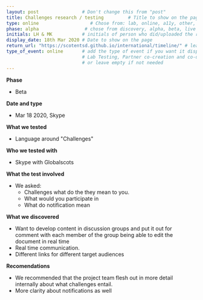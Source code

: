 ```yaml
---
layout: post                # Don't change this from "post"
title: Challenges research / testing         # Title to show on the page
type: online                   # Chose from: lab, online, a11y, other, partner
phase: alpha                 # chose from discovery, alpha, beta, live
initials: LH & MK           # initials of person who did/uploaded the research
display_date: 18th Mar 2020 # Date to show on the page
return_url: "https://scotentsd.github.io/international/timeline/" # leave like this - don't change it
type_of_event: online       # add the type of event if you want it displayed added to the heading when the post is clicked on
                            # Lab Testing, Partner co-creation and co-design, Accessibility, Online research and testing, Events, F2F and testing
                            # or leave empty if not needed
---
```


**Phase**
- Beta

**Date and type**
- Mar 18 2020,  Skype

**What we tested**
- Language around "Challenges"


**Who we tested with**
- Skype with Globalscots

**What the test involved**
- We asked:
   - Challenges what do the they mean to you.
   - What would you participate in
   - What do notification mean


**What we discovered**
- Want to develop content in discussion groups and put it out for comment with each member of the group being able to edit the document in real time
- Real time communication.
- Different links for different target audiences

**Recomendations**
- We recommended that the project team flesh out in more detail internally about what challenges entail.
- More clarity about notifications as well
